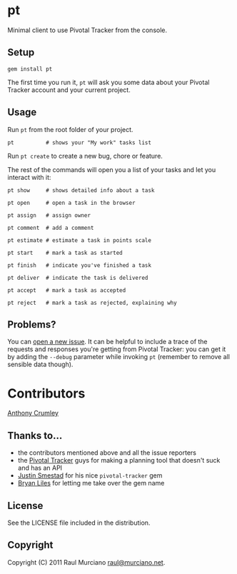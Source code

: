 # pt

Minimal client to use Pivotal Tracker from the console.

## Setup

    gem install pt

The first time you run it, `pt` will ask you some data about your Pivotal Tracker account and your current project.

## Usage

Run `pt` from the root folder of your project.

    pt          # shows your "My work" tasks list

Run `pt create` to create a new bug, chore or feature.

The rest of the commands will open you a list of your tasks and let you interact with it:

    pt show     # shows detailed info about a task

    pt open     # open a task in the browser

    pt assign   # assign owner

    pt comment  # add a comment

    pt estimate # estimate a task in points scale

    pt start    # mark a task as started

    pt finish   # indicate you've finished a task

    pt deliver  # indicate the task is delivered

    pt accept   # mark a task as accepted

    pt reject   # mark a task as rejected, explaining why

## Problems?

You can [open a new issue](https://github.com/raul/pt/issues/new). It can be helpful to include a trace of the requests and responses you're getting from Pivotal Tracker: you can get it by adding the `--debug` parameter while invoking `pt` (remember to remove all sensible data though).

# Contributors

[Anthony Crumley](https://github.com/craftycode)

## Thanks to...
- the contributors mentioned above and all the issue reporters
- the [Pivotal Tracker](https://www.pivotaltracker.com) guys for making a planning tool that doesn't suck and has an API
- [Justin Smestad](https://github.com/jsmestad) for his nice `pivotal-tracker` gem
- [Bryan Liles](http://smartic.us/) for letting me take over the gem name

## License
See the LICENSE file included in the distribution.

## Copyright
Copyright (C) 2011 Raul Murciano <raul@murciano.net>.